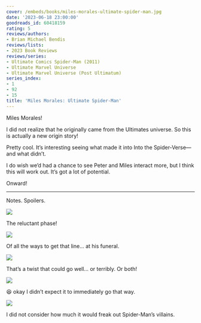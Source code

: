 ```yaml
---
cover: /embeds/books/miles-morales-ultimate-spider-man.jpg
date: '2023-06-18 23:00:00'
goodreads_id: 60418159
rating: 5
reviews/authors:
- Brian Michael Bendis
reviews/lists:
- 2023 Book Reviews
reviews/series:
- Ultimate Comics Spider-Man (2011)
- Ultimate Marvel Universe
- Ultimate Marvel Universe (Post Ultimatum)
series_index:
- 1
- 92
- 15
title: 'Miles Morales: Ultimate Spider-Man'
---
```

Miles Morales!

I did not realize that he originally came from the Ultimates universe. So this is actually a new origin story!

Pretty cool. It’s interesting seeing what made it into Into the Spider-Verse—and what didn’t. 

I do wish we’d had a chance to see Peter and Miles interact more, but I think this will work out. It’s got a lot of potential. 

Onward!

<!--more-->

---



Notes. Spoilers. 

![](/embeds/books/attachments/ultimate-comics-spider-man-1-textbundle-402ef9.png)

The reluctant phase!

![](/embeds/books/attachments/ultimate-comics-spider-man-1-textbundle-f268c1.png)

Of all the ways to get that line… at his funeral. 

![](/embeds/books/attachments/ultimate-comics-spider-man-1-textbundle-3beba2.png)

That’s a twist that could go well… or terribly. Or both!

![](/embeds/books/attachments/ultimate-comics-spider-man-1-textbundle-43617b.png)

😆 okay I didn’t expect it to immediately go that way. 

![](/embeds/books/attachments/ultimate-comics-spider-man-1-textbundle-2fe3a2.png)

I did not consider how much it would freak out Spider-Man’s villains. 

